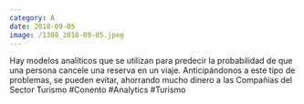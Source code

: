 ```yaml
--- 
category: A 
date: 2018-09-05 
image: /1388_2018-09-05.jpeg 
--- 
```


Hay modelos analíticos que se utilizan para predecir la probabilidad de que una persona cancele una reserva en un viaje. Anticipándonos a este tipo de problemas, se pueden evitar, ahorrando mucho dinero a las Compañías del Sector Turismo #Conento #Analytics #Turismo